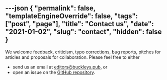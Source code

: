 ---json
{
	"permalink": false,
	"templateEngineOverride": false,
	"tags": ["post", "page"],
	"title": "Contact us",
	"date": "2021-01-02",
	"slug": "contact",
	"hidden": false
}
---

We welcome feedback, criticism, typo corrections, bug reports, pitches for articles and proposals for collaboration. Please feel free to either

- send us an email at [editors@buckleys.pub](mailto:editors@buckleys.pub), or
- open an issue on the [GitHub repository](https://github.com/buckleys-chance/buckleys.pub).